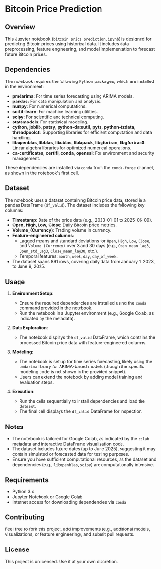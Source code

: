 # Bitcoin Price Prediction

## Overview
This Jupyter notebook (`bitcoin_price_prediction.ipynb`) is designed for predicting Bitcoin prices using historical data. It includes data preprocessing, feature engineering, and model implementation to forecast future Bitcoin prices.

## Dependencies
The notebook requires the following Python packages, which are installed in the environment:
- **pmdarima**: For time series forecasting using ARIMA models.
- **pandas**: For data manipulation and analysis.
- **numpy**: For numerical computations.
- **scikit-learn**: For machine learning utilities.
- **scipy**: For scientific and technical computing.
- **statsmodels**: For statistical modeling.
- **cython**, **joblib**, **patsy**, **python-dateutil**, **pytz**, **python-tzdata**, **threadpoolctl**: Supporting libraries for efficient computation and data handling.
- **libopenblas**, **libblas**, **libcblas**, **liblapack**, **libgfortran**, **libgfortran5**: Linear algebra libraries for optimized numerical operations.
- **ca-certificates**, **certifi**, **conda**, **openssl**: For environment and security management.

These dependencies are installed via `conda` from the `conda-forge` channel, as shown in the notebook's first cell.

## Dataset
The notebook uses a dataset containing Bitcoin price data, stored in a pandas DataFrame (`df_valid`). The dataset includes the following key columns:
- **Timestamp**: Date of the price data (e.g., 2023-01-01 to 2025-06-09).
- **Open, High, Low, Close**: Daily Bitcoin price metrics.
- **Volume_(Currency)**: Trading volume in currency.
- **Feature-engineered columns**:
  - Lagged means and standard deviations for `Open`, `High`, `Low`, `Close`, and `Volume_(Currency)` over 3 and 30 days (e.g., `Open_mean_lag3`, `Open_std_lag3`, `Close_mean_lag30`, etc.).
  - Temporal features: `month`, `week`, `day`, `day_of_week`.
- The dataset spans 891 rows, covering daily data from January 1, 2023, to June 9, 2025.

## Usage
1. **Environment Setup**:
   - Ensure the required dependencies are installed using the `conda` command provided in the notebook.
   - Run the notebook in a Jupyter environment (e.g., Google Colab, as indicated by the metadata).

2. **Data Exploration**:
   - The notebook displays the `df_valid` DataFrame, which contains the processed Bitcoin price data with feature-engineered columns.

3. **Modeling**:
   - The notebook is set up for time series forecasting, likely using the `pmdarima` library for ARIMA-based models (though the specific modeling code is not shown in the provided snippet).
   - Users can extend the notebook by adding model training and evaluation steps.

4. **Execution**:
   - Run the cells sequentially to install dependencies and load the dataset.
   - The final cell displays the `df_valid` DataFrame for inspection.

## Notes
- The notebook is tailored for Google Colab, as indicated by the `colab` metadata and interactive DataFrame visualization code.
- The dataset includes future dates (up to June 2025), suggesting it may contain simulated or forecasted data for testing purposes.
- Ensure you have sufficient computational resources, as the dataset and dependencies (e.g., `libopenblas`, `scipy`) are computationally intensive.

## Requirements
- Python 3.x
- Jupyter Notebook or Google Colab
- Internet access for downloading dependencies via `conda`

## Contributing
Feel free to fork this project, add improvements (e.g., additional models, visualizations, or feature engineering), and submit pull requests.

## License
This project is unlicensed. Use it at your own discretion.
